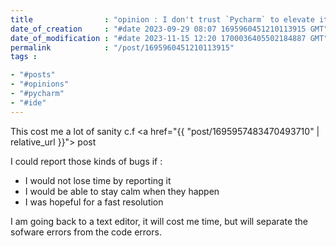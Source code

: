 ```yaml
---
title                : "opinion : I don't trust `Pycharm` to elevate its own errors"
date_of_creation     : "#date 2023-09-29 08:07 1695960451210113915 GMT"
date_of_modification : "#date 2023-11-15 12:20 1700036405502184887 GMT"
permalink            : "/post/1695960451210113915"
tags :

- "#posts"
- "#opinions"
- "#pycharm"
- "#ide"
---
```


This cost me a lot of sanity  c.f <a href="{{ "post/1695957483470493710" | relative_url }}"> post</a>

I could report those kinds of bugs if :
- I would not lose time by reporting it 
- I would be able to stay calm when they happen
- I was hopeful for a fast resolution 

I am going back to a text editor, it will cost me time, but will separate the sofware errors from the code errors.
